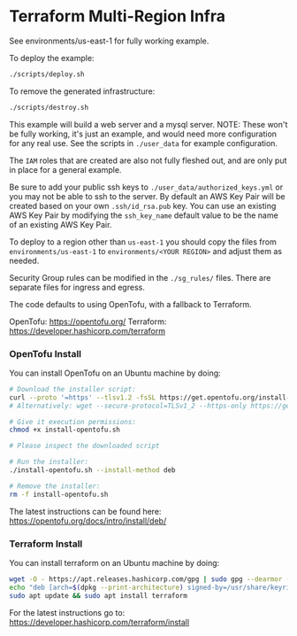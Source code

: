 # Terraform Multi-Region Infra

See environments/us-east-1 for fully working example.

To deploy the example:
```bash
./scripts/deploy.sh
```

To remove the generated infrastructure:
```bash
./scripts/destroy.sh
```

This example will build a web server and a mysql server.  NOTE: These won't be fully working, it's just an example, and would need more configuration for any real use.  See the scripts in `./user_data` for example configuration.

The `IAM` roles that are created are also not fully fleshed out, and are only put in place for a general example.

Be sure to add your public ssh keys to `./user_data/authorized_keys.yml` or you may not be able to ssh to the server.
By default an AWS Key Pair will be created based on your own `.ssh/id_rsa.pub` key.
You can use an existing AWS Key Pair by modifying the `ssh_key_name` default value to be the name of an existing AWS Key Pair.

To deploy to a region other than `us-east-1` you should copy the files from `environments/us-east-1` to `environments/<YOUR REGION>` and adjust them as needed.

Security Group rules can be modified in the `./sg_rules/` files.  There are separate files for ingress and egress.

The code defaults to using OpenTofu, with a fallback to Terraform.

OpenTofu: https://opentofu.org/
Terraform: https://developer.hashicorp.com/terraform


### OpenTofu Install

You can install OpenTofu on an Ubuntu machine by doing:
```bash
# Download the installer script:
curl --proto '=https' --tlsv1.2 -fsSL https://get.opentofu.org/install-opentofu.sh -o install-opentofu.sh
# Alternatively: wget --secure-protocol=TLSv1_2 --https-only https://get.opentofu.org/install-opentofu.sh -O install-opentofu.sh

# Give it execution permissions:
chmod +x install-opentofu.sh

# Please inspect the downloaded script

# Run the installer:
./install-opentofu.sh --install-method deb

# Remove the installer:
rm -f install-opentofu.sh
```

The latest instructions can be found here: https://opentofu.org/docs/intro/install/deb/


### Terraform Install

You can install terraform on an Ubuntu machine by doing:
```bash
wget -O - https://apt.releases.hashicorp.com/gpg | sudo gpg --dearmor -o /usr/share/keyrings/hashicorp-archive-keyring.gpg
echo "deb [arch=$(dpkg --print-architecture) signed-by=/usr/share/keyrings/hashicorp-archive-keyring.gpg] https://apt.releases.hashicorp.com $(lsb_release -cs) main" | sudo tee /etc/apt/sources.list.d/hashicorp.list
sudo apt update && sudo apt install terraform
```

For the latest instructions go to: https://developer.hashicorp.com/terraform/install


